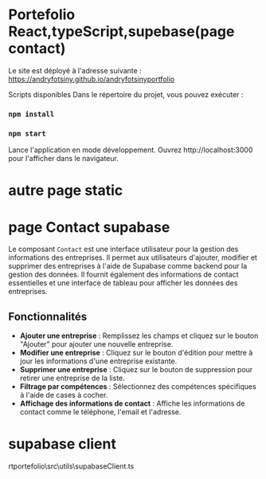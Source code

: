 
# Portefolio  React,typeScript,supebase(page contact)



Le site est déployé à l'adresse suivante :
https://andryfotsiny.github.io/andryfotsinyportfolio

Scripts disponibles
Dans le répertoire du projet, vous pouvez exécuter :
### `npm install`

### `npm start`

Lance l'application en mode développement.
Ouvrez http://localhost:3000 pour l'afficher dans le navigateur.


# autre page static
# page Contact supabase

Le composant `Contact` est une interface utilisateur pour la gestion des informations des entreprises. 
Il permet aux utilisateurs d'ajouter, modifier et supprimer des entreprises à l'aide de Supabase comme backend pour la gestion des données.
Il fournit également des informations de contact essentielles et une interface de tableau pour afficher les données des entreprises.

## Fonctionnalités

- **Ajouter une entreprise** : Remplissez les champs et cliquez sur le bouton "Ajouter" pour ajouter une nouvelle entreprise.
- **Modifier une entreprise** : Cliquez sur le bouton d'édition pour mettre à jour les informations d'une entreprise existante.
- **Supprimer une entreprise** : Cliquez sur le bouton de suppression pour retirer une entreprise de la liste.
- **Filtrage par compétences** : Sélectionnez des compétences spécifiques à l'aide de cases à cocher.
- **Affichage des informations de contact** : Affiche les informations de contact comme le téléphone, l'email et l'adresse.

# supabase client
rtportefolio\src\utils\supabaseClient.ts

  
 
 
